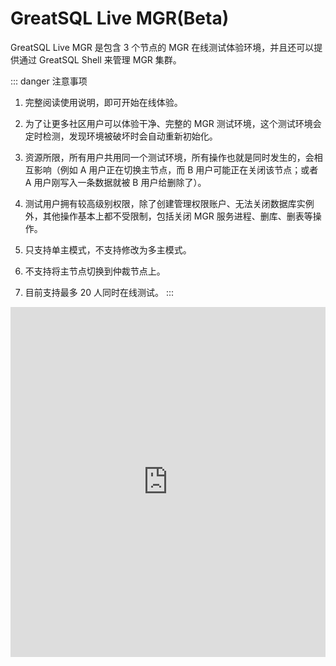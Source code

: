 # GreatSQL Live MGR(Beta)

GreatSQL Live MGR 是包含 3 个节点的 MGR 在线测试体验环境，并且还可以提供通过 GreatSQL Shell 来管理 MGR 集群。

::: danger 注意事项

1. 完整阅读使用说明，即可开始在线体验。

2. 为了让更多社区用户可以体验干净、完整的 MGR 测试环境，这个测试环境会定时检测，发现环境被破坏时会自动重新初始化。

3. 资源所限，所有用户共用同一个测试环境，所有操作也就是同时发生的，会相互影响（例如 A 用户正在切换主节点，而 B 用户可能正在关闭该节点；或者 A 用户刚写入一条数据就被 B 用户给删除了）。

4. 测试用户拥有较高级别权限，除了创建管理权限账户、无法关闭数据库实例外，其他操作基本上都不受限制，包括关闭 MGR 服务进程、删库、删表等操作。

5. 只支持单主模式，不支持修改为多主模式。

6. 不支持将主节点切换到仲裁节点上。

7. 目前支持最多 20 人同时在线测试。
:::

<style>
iframe {
width: 100%;
border: none;
transition: transform 0.3s ease-in-out;
}
</style>
<div class="container">
<iframe src='http://demo.greatsql.cn:7000/' title='GreatSQL Live MGR' width='100%' height='560px' border=none></iframe>
</div>

